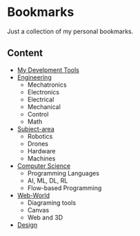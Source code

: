 # Bookmarks

Just a collection of my personal bookmarks.

## Content

- [My Develpment Tools](./my-dev-tools.md)
- [Engineering](./eng.md)
    - Mechatronics
    - Electronics
    - Electrical
    - Mechanical
    - Control
    - Math
- [Subject-area](./subject-areas.md)
    - Robotics
    - Drones
    - Hardware
    - Machines
- [Computer Science](./cs.md)
    - Programming Languages
    - AI, ML, DL, RL
    - Flow-based Programming
- [Web-World](./web-world.md)
    - Diagraming tools
    - Canvas
    - Web and 3D
- [Design](./design.md)
